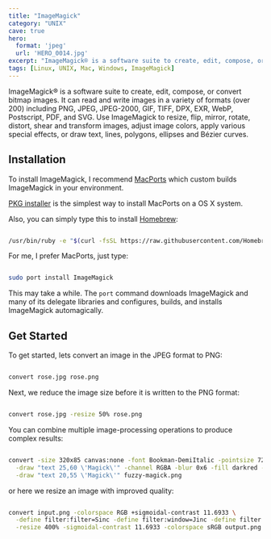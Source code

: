 ```yaml
---
title: "ImageMagick"
category: "UNIX"
cave: true
hero:
  format: 'jpeg'
  url: 'HERO_0014.jpg'
excerpt: "ImageMagick® is a software suite to create, edit, compose, or convert bitmap images."
tags: [Linux, UNIX, Mac, Windows, ImageMagick]
---
```

ImageMagick® is a software suite to create, edit, compose, or convert bitmap images. It can read and write images in a variety of formats (over 200) including PNG, JPEG, JPEG-2000, GIF, TIFF, DPX, EXR, WebP, Postscript, PDF, and SVG. Use ImageMagick to resize, flip, mirror, rotate, distort, shear and transform images, adjust image colors, apply various special effects, or draw text, lines, polygons, ellipses and Bézier curves.

## Installation

To install ImageMagick, I recommend [MacPorts](https://www.macports.org) which custom builds ImageMagick in your environment.

[PKG installer](https://www.macports.org/install.php) is the simplest way to install MacPorts on a OS X system.

Also, you can simply type this to install [Homebrew](https://brew.sh):

```sh

/usr/bin/ruby -e "$(curl -fsSL https://raw.githubusercontent.com/Homebrew/install/master/install)"

```


For me, I prefer MacPorts, just type:

```sh

sudo port install ImageMagick

```


This may take a while. The `port` command downloads ImageMagick and many of its delegate libraries and configures, builds, and installs ImageMagick automagically.

## Get Started

To get started, lets convert an image in the JPEG format to PNG:

```sh

convert rose.jpg rose.png

```


Next, we reduce the image size before it is written to the PNG format:

```sh

convert rose.jpg -resize 50% rose.png

```


You can combine multiple image-processing operations to produce complex results:

```sh

convert -size 320x85 canvas:none -font Bookman-DemiItalic -pointsize 72 \
  -draw "text 25,60 \'Magick\'" -channel RGBA -blur 0x6 -fill darkred -stroke magenta \
  -draw "text 20,55 \'Magick\'" fuzzy-magick.png

```


or here we resize an image with improved quality:

```sh

convert input.png -colorspace RGB +sigmoidal-contrast 11.6933 \
  -define filter:filter=Sinc -define filter:window=Jinc -define filter:lobes=3 \
  -resize 400% -sigmoidal-contrast 11.6933 -colorspace sRGB output.png');

```

